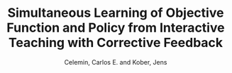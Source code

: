 ---
collection: conference
permalink: /publications/Celemin2019AIM
pubtype: conference 
title: "Simultaneous Learning of Objective Function and Policy from Interactive Teaching with Corrective Feedback" 
author: "Celemin, Carlos E. and Kober, Jens" 
year: 2019
avenue: IEEE/ASME International Conference on Advanced Intelligent Mechatronics (AIM) 
url:  
pages: 726--732 
code:  
video: https://youtu.be/sKEZLH6Lldk 
abstract: 
---